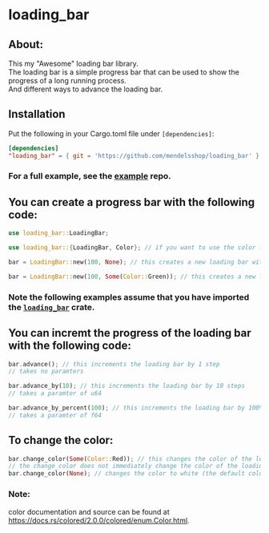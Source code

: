 # loading_bar

## About:
This my "Awesome" loading bar library.
<br>
The loading bar is a simple progress bar that can be used to show the progress of a long running process.
<br>
And different ways to advance the loading bar.

## Installation

Put the following in your Cargo.toml file under `[dependencies]`: 

```toml
[dependencies]
"loading_bar" = { git = 'https://github.com/mendelsshop/loading_bar' }
```
### For a full example, see the [example](https://github.com/mendelsshop/load_test) repo.

## You can create a progress bar with the following code:
```rust
use loading_bar::LoadingBar;

use loading_bar::{LoadingBar, Color}; // if you want to use the color feature

bar = LoadingBar::new(100, None); // this creates a new loading bar with 100 steps and the default color

bar = LoadingBar::new(100, Some(Color::Green)); // this creates a new loading bar with 100 steps and the green color
``` 
### Note the following examples assume that you have imported the [`loading_bar`](https://github.com/mendelsshop/loading_bar) crate.

## You can incremt the progress of the loading bar with the following code:

```rust
bar.advance(); // this increments the loading bar by 1 step
// takes no paramters

bar.advance_by(10); // this increments the loading bar by 10 steps
// takes a paramter of u64

bar.advance_by_percent(100); // this increments the loading bar by 100%
// takes a paramter of f64
```

## To change the color:

```rust
bar.change_color(Some(Color::Red)); // this changes the color of the loading bar to red
// the change_color does not immediately change the color of the loading bar, it only changes the color when the next step is incremented when you print the bar next
bar.change_color(None); // changes the color to white (the default color)
```

### Note:
color documentation and source can be found at https://docs.rs/colored/2.0.0/colored/enum.Color.html.
